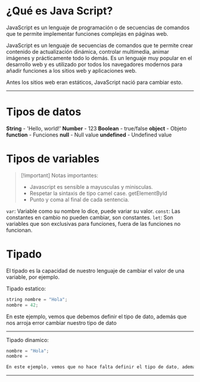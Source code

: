 # ¿Qué es Java Script?

JavaScript es un lenguaje de programación o de secuencias de comandos que te permite implementar funciones complejas en páginas web.

JavaScript es un lenguaje de secuencias de comandos que te permite crear contenido de actualización dinámica, controlar multimedia, animar imágenes y prácticamente todo lo demás. Es un lenguaje muy popular en el desarrollo web y es utilizado por todos los navegadores modernos para añadir funciones a los sitios web y aplicaciones web.

Antes los sitios web eran estáticos, JavaScript nació para cambiar esto.

---

# Tipos de datos

**String** - 'Hello, world!'
**Number** - 123
**Boolean** - true/false
**object** - Objeto
**function** - Funciones
**null** - Null value
**undefined** - Undefined value

# Tipos de variables

> [!important] Notas importantes:
>
> - Javascript es sensible a mayusculas y minisculas.
> - Respetar la sintaxis de tipo camel case. getElementById
> - Punto y coma al final de cada sentencia.

`var`: Variable como su nombre lo dice, puede variar su valor.
`const`: Las constantes en cambio no pueden cambiar, son constantes.
`let`: Son variables que son exclusivas para funciones, fuera de las funciones no funcionan.

# Tipado

El tipado es la capacidad de nuestro lenguaje de cambiar el valor de una variable, por ejemplo.

Tipado estatico:

```java
string nombre = "Hola";
nombre = 42;
```

En este ejemplo, vemos que debemos definir el tipo de dato, además que nos arroja error cambiar nuestro tipo de dato

---

Tipado dinamico:

```JavaScript
nombre = "Hola";
nombre =

En este ejemplo, vemos que no hace falta definir el tipo de dato, además que nuestra variable puede cambiar de tipo.
```

---
